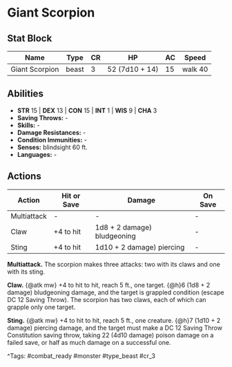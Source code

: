 # Giant Scorpion

## Stat Block

| Name | Type | CR | HP | AC | Speed |
|------|------|----|----|----|-------|
| Giant Scorpion | beast | 3 | 52 (7d10 + 14) | 15 | walk 40 |

## Abilities

- **STR** 15 | **DEX** 13 | **CON** 15 | **INT** 1 | **WIS** 9 | **CHA** 3
- **Saving Throws:** -  
- **Skills:** -  
- **Damage Resistances:** -  
- **Condition Immunities:** -  
- **Senses:** blindsight 60 ft.  
- **Languages:** -


## Actions

| Action | Hit or Save | Damage | On Save |
|--------|--------------|--------|----------|
| Multiattack | - | - | - |
| Claw | +4 to hit | 1d8 + 2 damage) bludgeoning | - |
| Sting | +4 to hit | 1d10 + 2 damage) piercing | - |

**Multiattack.** The scorpion makes three attacks: two with its claws and one with its sting.

**Claw.** {@atk mw} +4 to hit to hit, reach 5 ft., one target. {@h}6 (1d8 + 2 damage) bludgeoning damage, and the target is grappled condition (escape DC 12 Saving Throw). The scorpion has two claws, each of which can grapple only one target.

**Sting.** {@atk mw} +4 to hit to hit, reach 5 ft., one creature. {@h}7 (1d10 + 2 damage) piercing damage, and the target must make a DC 12 Saving Throw Constitution saving throw, taking 22 (4d10 damage) poison damage on a failed save, or half as much damage on a successful one.


^Tags: #combat_ready #monster #type_beast #cr_3